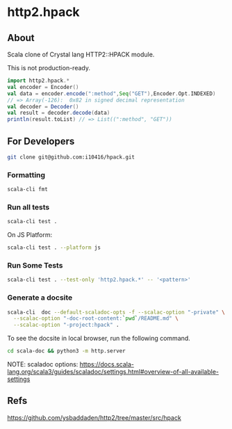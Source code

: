 # http2.hpack


## About

Scala clone of Crystal lang HTTP2::HPACK module.

This is not production-ready.

```scala
import http2.hpack.*
val encoder = Encoder()
val data = encoder.encode(":method",Seq("GET"),Encoder.Opt.INDEXED)
// => Array(-126):  0x82 in signed decimal representation
val decoder = Decoder()
val result = decoder.decode(data)
println(result.toList) // => List((":method", "GET"))
```

## For Developers

```sh
git clone git@github.com:i10416/hpack.git
```

### Formatting

```sh
scala-cli fmt
```

### Run all tests

```sh
scala-cli test .
```

On JS Platform:

```sh
scala-cli test . --platform js
```


### Run Some Tests

```sh
scala-cli test . --test-only 'http2.hpack.*' -- '<pattern>'
```

### Generate a docsite

```sh
scala-cli  doc --default-scaladoc-opts -f --scalac-option "-private" \
  --scalac-option "-doc-root-content:`pwd`/README.md" \
  --scalac-option "-project:hpack" .
```

To see the docsite in local browser, run the following command.

```sh
cd scala-doc && python3 -m http.server
```

NOTE: scaladoc options: https://docs.scala-lang.org/scala3/guides/scaladoc/settings.html#overview-of-all-available-settings

## Refs

https://github.com/ysbaddaden/http2/tree/master/src/hpack
